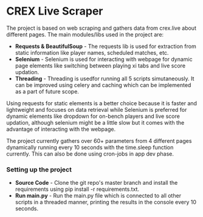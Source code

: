 <h1>CREX Live Scraper</h1>
The project is based on web scraping and gathers data from crex.live about different pages. The main modules/libs used in the project are:
<ul>
  <li><strong>Requests & BeautifulSoup</strong> - The requests lib is used for extraction from static information like player names, scheduled matches, etc.</li>
  <li><strong>Selenium</strong> - Selenium is used for interacting with webpage for dynamic page elements like switching between playing xi tabs and live score updation.</li>
  <li><strong>Threading</strong> - Threading is usedfor running all 5 scripts simutaneously. It can be improved using celery and caching which can be implemented as a part of future scope.</li>
</ul>
<p>Using requests for static elements is a better choice because it is faster and lightweight and focuses on data retrieval while Selenium is preferred for dynamic elements like dropdown for
 on-bench players and live score updation, although selenium might be a little slow but it comes with the advantage of interacting with the webpage.</p>
<p>The project currently gathers over 60+ parameters from 4 different pages dynamically running every 10 seconds with the time.sleep function currently. This can also be done using cron-jobs in app dev phase.</p>
<h3>Setting up the project</h3>
<ul>
  <li><strong>Source Code</strong> - Clone the git repo's master branch and install the requirements using pip install -r requirements.txt.</li>
  <li><strong>Run main.py</strong> - Run the main.py file which is connected to all other scripts in a threaded manner, printing the results in the console every 10 seconds.</li>
</ul>
